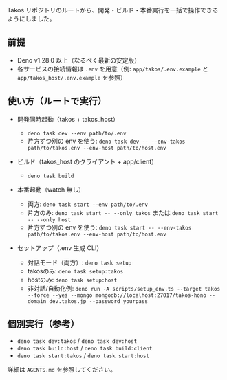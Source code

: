 Takos リポジトリのルートから、開発・ビルド・本番実行を一括で操作できるようにしました。

## 前提

- Deno v1.28.0 以上（なるべく最新の安定版）
- 各サービスの接続情報は `.env` を用意（例: `app/takos/.env.example` と `app/takos_host/.env.example` を参照）

## 使い方（ルートで実行）

- 開発同時起動（takos + takos_host）

  - `deno task dev --env path/to/.env`
  - 片方ずつ別の env を使う: `deno task dev -- --env-takos path/to/takos.env --env-host path/to/host.env`

- ビルド（takos_host のクライアント + app/client）

  - `deno task build`

- 本番起動（watch 無し）

  - 両方: `deno task start --env path/to/.env`
  - 片方のみ: `deno task start -- --only takos` または `deno task start -- --only host`
  - 片方ずつ別の env を使う: `deno task start -- --env-takos path/to/takos.env --env-host path/to/host.env`

- セットアップ（.env 生成 CLI）

  - 対話モード（両方）: `deno task setup`
  - takosのみ: `deno task setup:takos`
  - hostのみ: `deno task setup:host`
  - 非対話/自動化例: `deno run -A scripts/setup_env.ts --target takos --force --yes --mongo mongodb://localhost:27017/takos-hono --domain dev.takos.jp --password yourpass`

## 個別実行（参考）

- `deno task dev:takos` / `deno task dev:host`
- `deno task build:host` / `deno task build:client`
- `deno task start:takos` / `deno task start:host`

詳細は `AGENTS.md` を参照してください。

